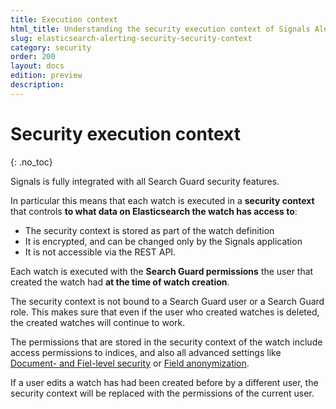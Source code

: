 ```yaml
---
title: Execution context
html_title: Understanding the security execution context of Signals Alerting
slug: elasticsearch-alerting-security-security-context
category: security
order: 200
layout: docs
edition: preview
description: 
---
```


<!--- Copyright 2019 floragunn GmbH -->

# Security execution context
{: .no_toc}

Signals is fully integrated with all Search Guard security features. 

In particular this means that each watch is executed in a **security context** that controls **to what data on Elasticsearch the watch has access to**:

* The security context is stored as part of the watch definition
* It is encrypted, and can be changed only by the Signals application
* It is not accessible via the REST API.

Each watch is executed with the **Search Guard permissions** the user that created the watch had **at the time of watch creation**.

The security context is not bound to a Search Guard user or a Search Guard role. This makes sure that even if the user who created watches is deleted, the created watches will continue to work.

The permissions that are stored in the security context of the watch include access permissions to indices, and also all advanced settings like [Document- and Fiel-level security](document-level-security) or [Field anonymization](field-anonymization).

If a user edits a watch has had been created before by a different user, the security context will be replaced with the permissions of the current user.






